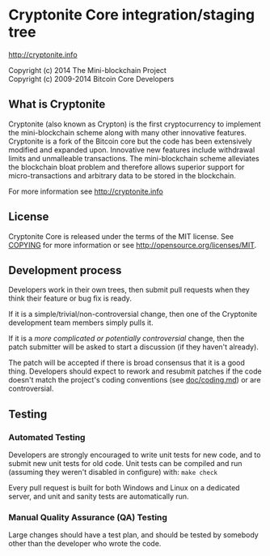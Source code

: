 Cryptonite Core integration/staging tree
=====================================

http://cryptonite.info

Copyright (c) 2014 The Mini-blockchain Project<br />
Copyright (c) 2009-2014 Bitcoin Core Developers

What is Cryptonite
----------------

Cryptonite (also known as Crypton) is the first cryptocurrency to implement the mini-blockchain scheme along with many other innovative features. Cryptonite is a fork of the Bitcoin core but the code has been extensively modified and expanded upon. Innovative new features include withdrawal limits and unmalleable transactions. The mini-blockchain scheme alleviates the blockchain bloat problem and therefore allows superior support for micro-transactions and arbitrary data to be stored in the blockchain.

For more information see http://cryptonite.info

License
-------

Cryptonite Core is released under the terms of the MIT license. See [COPYING](COPYING) for more
information or see http://opensource.org/licenses/MIT.

Development process
-------------------

Developers work in their own trees, then submit pull requests when they think
their feature or bug fix is ready.

If it is a simple/trivial/non-controversial change, then one of the Cryptonite
development team members simply pulls it.

If it is a *more complicated or potentially controversial* change, then the patch
submitter will be asked to start a discussion (if they haven't already).

The patch will be accepted if there is broad consensus that it is a good thing.
Developers should expect to rework and resubmit patches if the code doesn't
match the project's coding conventions (see [doc/coding.md](doc/coding.md)) or are
controversial.

Testing
-------

### Automated Testing

Developers are strongly encouraged to write unit tests for new code, and to
submit new unit tests for old code. Unit tests can be compiled and run (assuming they weren't disabled in configure) with: `make check`

Every pull request is built for both Windows and Linux on a dedicated server,
and unit and sanity tests are automatically run.

### Manual Quality Assurance (QA) Testing

Large changes should have a test plan, and should be tested by somebody other
than the developer who wrote the code.
